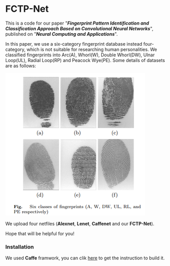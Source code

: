 # FCTP-Net

This is a code for our paper "***Fingerprint Pattern Identification and Classification Approach Based on Convolutional Neural Networks***", published on "***Neural Computing and Applications***".

In this paper, we use a six-category fingerprint database instead four-category, which is not suitable for researching human personalities. We classified fingerprints into Arc(A), Whorl(W), Double Whorl(DW), Ulnar Loop(UL), Radial Loop(RP) and Peacock Wye(PE). Some details of datasets are as follows:

![Loading failed](https://github.com/VictorZoo/FCTP-Net/blob/master/demo_image/1567746772(1).jpg)

We upload four netfiles (**Alexnet**, **Lenet**, **Caffenet** and our **FCTP-Net**). 

Hope that will be helpful for you!

### Installation

We used **Caffe** framwork, you can clik [here](https://github.com/BVLC/caffe) to get the instruction to build it.
